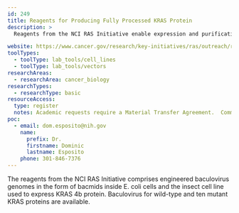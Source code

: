 ```yaml
---
id: 249
title: Reagents for Producing Fully Processed KRAS Protein
description: >
  Reagents from the NCI RAS Initiative enable expression and purification of wild-type and ten mutant KRAS 4b proteins.

website: https://www.cancer.gov/research/key-initiatives/ras/outreach/reference-reagents
toolTypes:
  - toolType: lab_tools/cell_lines
  - toolType: lab_tools/vectors
researchAreas:
  - researchArea: cancer_biology
researchTypes:
  - researchType: basic
resourceAccess:
  type: register
  notes: Academic requests require a Material Transfer Agreement.  Commercial requests require a license.
poc:
  - email: dom.esposito@nih.gov
    name:
      prefix: Dr.
      firstname: Dominic
      lastname: Esposito
    phone: 301-846-7376
---
```

The reagents from the NCI RAS Initiative comprises engineered baculovirus genomes in the form of bacmids inside E. coli cells and the insect cell line used to express KRAS 4b protein. Baculovirus for wild-type and ten mutant KRAS proteins are available.
